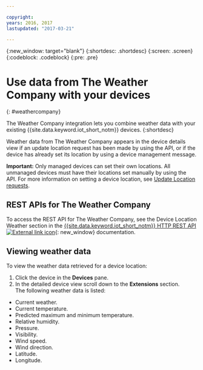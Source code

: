 ```yaml
---

copyright:
years: 2016, 2017
lastupdated: "2017-03-21"

---
```


{:new_window: target="blank"}
{:shortdesc: .shortdesc}
{:screen: .screen}
{:codeblock: .codeblock}
{:pre: .pre}

# Use data from The Weather Company with your devices
{: #weathercompany}

The Weather Company integration lets you combine weather data with your existing {{site.data.keyword.iot_short_notm}} devices.
{:shortdesc}

Weather data from The Weather Company appears in the device details view if an update location request has been made by using the API, or if the device has already set its location by using a device management message.

**Important:** Only managed devices can set their own locations. All unmanaged devices must have their locations set manually by using the API. For more information on setting a device location, see [Update Location requests](../../devices/device_mgmt/index.html#update-location).

## REST APIs for The Weather Company
To access the REST API for The Weather Company, see the
Device Location Weather section in the [{{site.data.keyword.iot_short_notm}} HTTP REST API ![External link icon](../../../../icons/launch-glyph.svg)](https://docs.internetofthings.ibmcloud.com/swagger/v0002.html#!/Device_Location_Weather){: new_window} documentation.

## Viewing weather data

To view the weather data retrieved for a device location:
1. Click the device in the **Devices** pane.
2. In the detailed device view scroll down to the **Extensions** section.  
The following weather data is listed:
 - Current weather.
 - Current temperature.
 - Predicted maximum and minimum temperature.
 - Relative humidity.
 - Pressure.
 - Visibility.
 - Wind speed.
 - Wind direction.
 - Latitude.
 - Longitude.

<!-- Weather data from The Weather Company extension can be retrieved by using the API. For information on the Weather Company API, see [The Weather Company API documentation ![External link icon](../../../../icons/launch-glyph.svg)](https://docs.internetofthings.ibmcloud.com/swagger/ext-twc.html){: new_window}. -->
